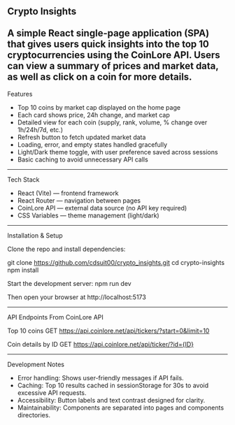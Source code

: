 Crypto Insights<br><br>
A simple React single-page application (SPA) that gives users quick insights into the top 10 cryptocurrencies using the CoinLore API.
Users can view a summary of prices and market data, as well as click on a coin for more details.
---
Features
  - Top 10 coins by market cap displayed on the home page
  - Each card shows price, 24h change, and market cap
  - Detailed view for each coin (supply, rank, volume, % change over   1h/24h/7d, etc.)
  - Refresh button to fetch updated market data
  - Loading, error, and empty states handled gracefully
  - Light/Dark theme toggle, with user preference saved across  sessions
  - Basic caching to avoid unnecessary API calls

---
Tech Stack
  - React (Vite) — frontend framework
  - React Router — navigation between pages
  - CoinLore API — external data source (no API key required)
  - CSS Variables — theme management (light/dark)

---
Installation & Setup

Clone the repo and install dependencies:

git clone https://github.com/cdsuit00/crypto_insights.git
cd crypto-insights
npm install

Start the development server:
npm run dev

Then open your browser at http://localhost:5173

---
API Endpoints
From CoinLore API

  Top 10 coins
    GET https://api.coinlore.net/api/tickers/?start=0&limit=10

  Coin details by ID
    GET https://api.coinlore.net/api/ticker/?id={ID}

---
Development Notes
  - Error handling: Shows user-friendly messages if API fails.
  - Caching: Top 10 results cached in sessionStorage for 30s to avoid excessive API requests.
  - Accessibility: Button labels and text contrast designed for clarity.
  - Maintainability: Components are separated into pages and components directories.
